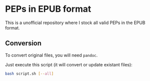 # PEPs in EPUB format

This is a unofficial repository where I stock all valid PEPs in the EPUB format.

## Conversion

To convert original files, you will need `pandoc`.

Just execute this script (it will convert or update existant files):

```bash
bash script.sh [--all]
```
